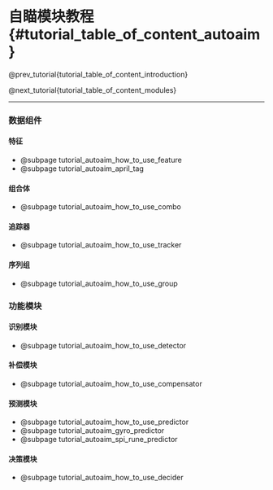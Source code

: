 自瞄模块教程 {#tutorial_table_of_content_autoaim}
============

@prev_tutorial{tutorial_table_of_content_introduction}

@next_tutorial{tutorial_table_of_content_modules}

------

### 数据组件

#### 特征

- @subpage tutorial_autoaim_how_to_use_feature
- @subpage tutorial_autoaim_april_tag

#### 组合体

- @subpage tutorial_autoaim_how_to_use_combo

#### 追踪器

- @subpage tutorial_autoaim_how_to_use_tracker

#### 序列组

- @subpage tutorial_autoaim_how_to_use_group

### 功能模块

#### 识别模块

- @subpage tutorial_autoaim_how_to_use_detector

#### 补偿模块

- @subpage tutorial_autoaim_how_to_use_compensator

#### 预测模块

- @subpage tutorial_autoaim_how_to_use_predictor
- @subpage tutorial_autoaim_gyro_predictor
- @subpage tutorial_autoaim_spi_rune_predictor

#### 决策模块

- @subpage tutorial_autoaim_how_to_use_decider
